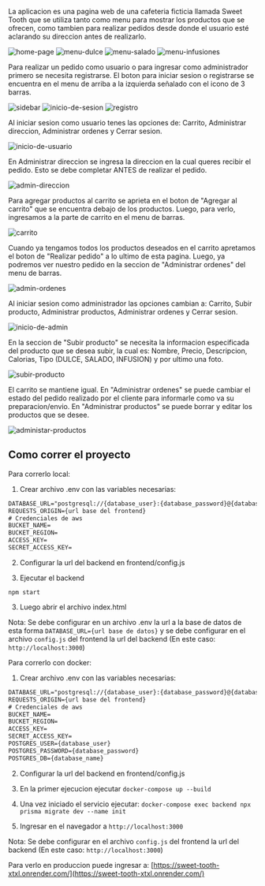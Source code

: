 La aplicacion es una pagina web de una cafeteria ficticia llamada Sweet Tooth que se utiliza tanto como menu para mostrar los productos que se ofrecen, como tambien para realizar pedidos desde donde el usuario esté aclarando su direccion antes de realizarlo.

![home-page](frontend/images/docum/inicio.png)
![menu-dulce](frontend/images/docum/menu-dulce.png)
![menu-salado](frontend/images/docum/menu-salado.png)
![menu-infusiones](frontend/images/docum/menu-infusiones.png)

Para realizar un pedido como usuario o para ingresar como administrador primero se necesita registrarse. El boton para iniciar sesion o registrarse se encuentra en el menu de arriba a la izquierda señalado con el icono de 3 barras.

![sidebar](frontend/images/docum/sidebar.png)
![inicio-de-sesion](frontend/images/docum/login.png)
![registro](frontend/images/docum/registro.png)

Al iniciar sesion como usuario tenes las opciones de: Carrito, Administrar direccion, Administrar ordenes y Cerrar sesion.

![inicio-de-usuario](frontend/images/docum/inicio-user.png)

En Administrar direccion se ingresa la direccion en la cual queres recibir el pedido. Esto se debe completar ANTES de realizar el pedido.

![admin-direccion](frontend/images/docum/direccion.png)

Para agregar productos al carrito se aprieta en el boton de "Agregar al carrito" que se encuentra debajo de los productos. Luego, para verlo, ingresamos a la parte de carrito en el menu de barras.

![carrito](frontend/images/docum/carrito.png)

Cuando ya tengamos todos los productos deseados en el carrito apretamos el boton de "Realizar pedido" a lo ultimo de esta pagina. Luego, ya podremos ver nuestro pedido en la seccion de "Administrar ordenes" del menu de barras.

![admin-ordenes](frontend/images/docum/ordenes.png)

Al iniciar sesion como administrador las opciones cambian a: Carrito, Subir producto, Administrar productos, Administrar ordenes y Cerrar sesion.

![inicio-de-admin](frontend/images/docum/inicio-admin.png)

En la seccion de "Subir producto" se necesita la informacion especificada del producto que se desea subir, la cual es: Nombre, Precio, Descripcion, Calorias, Tipo (DULCE, SALADO, INFUSION) y por ultimo una foto.

![subir-producto](frontend/images/docum/upload.png)

El carrito se mantiene igual. En "Administrar ordenes" se puede cambiar el estado del pedido realizado por el cliente para informarle como va su preparacion/envio. En "Administrar productos" se puede borrar y editar los productos que se desee.

![administar-productos](frontend/images/docum/product-admin.png)

## Como correr el proyecto

Para correrlo local:

1. Crear archivo .env con las variables necesarias:

```txt
DATABASE_URL="postgresql://{database_user}:{database_password}@{database_host}:{database_port}/{database_name}?schema=public"
REQUESTS_ORIGIN={url base del frontend}
# Credenciales de aws
BUCKET_NAME=
BUCKET_REGION=
ACCESS_KEY=
SECRET_ACCESS_KEY=
```

2. Configurar la url del backend en frontend/config.js

3. Ejecutar el backend

```shell
npm start
```

3. Luego abrir el archivo index.html

Nota: Se debe configurar en un archivo .env la url a la base de datos de esta forma `DATABASE_URL={url base de datos}` y se debe configurar en el archivo `config.js` del frontend la url del backend (En este caso: `http://localhost:3000`)

Para correrlo con docker:

1. Crear archivo .env con las variables necesarias:

```txt
DATABASE_URL="postgresql://{database_user}:{database_password}@{database_host}:{database_port}/{database_name}?schema=public"
REQUESTS_ORIGIN={url base del frontend}
# Credenciales de aws
BUCKET_NAME=
BUCKET_REGION=
ACCESS_KEY=
SECRET_ACCESS_KEY=
POSTGRES_USER={database_user}
POSTGRES_PASSWORD={database_password}
POSTGRES_DB={database_name}
```

2. Configurar la url del backend en frontend/config.js

3. En la primer ejecucion ejecutar `docker-compose up --build`
4. Una vez iniciado el servicio ejecutar: `docker-compose exec backend npx prisma migrate dev --name init`
5. Ingresar en el navegador a `http://localhost:3000`

Nota: Se debe configurar en el archivo `config.js` del frontend la url del backend (En este caso: `http://localhost:3000`)

Para verlo en produccion puede ingresar a: [https://sweet-tooth-xtxl.onrender.com/](https://sweet-tooth-xtxl.onrender.com/)
